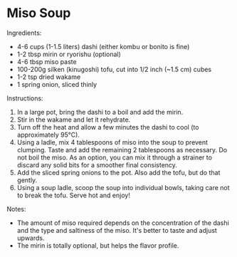 # Miso Soup

Ingredients:

* 4-6 cups (1-1.5 liters) dashi (either kombu or bonito is fine)
* 1-2 tbsp mirin or ryorishu (optional)
* 4-6 tbsp miso paste
* 100-200g silken (kinugoshi) tofu, cut into 1/2 inch (~1.5 cm) cubes
* 1-2 tsp dried wakame
* 1 spring onion, sliced thinly

Instructions:

1. In a large pot, bring the dashi to a boil and add the mirin.
2. Stir in the wakame and let it rehydrate.
3. Turn off the heat and allow a few minutes the dashi to cool (to approximately 95°C).
4. Using a ladle, mix 4 tablespoons of miso into the soup to prevent clumping. Taste and add the remaining 2 tablespoons
   as necessary. Do not boil the miso. As an option, you can mix it through a strainer to discard any solid bits for a
   smoother final consistency.
5. Add the sliced spring onions to the pot. Also add the tofu, but do that gently.
6. Using a soup ladle, scoop the soup into individual bowls, taking care not to break the tofu. Serve hot and enjoy!

Notes:

* The amount of miso required depends on the concentration of the dashi and the type and saltiness of the miso. It's
  better to taste and adjust upwards.
* The mirin is totally optional, but helps the flavor profile.
